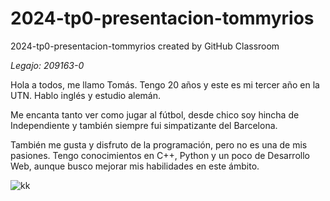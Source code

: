 # 2024-tp0-presentacion-tommyrios
2024-tp0-presentacion-tommyrios created by GitHub Classroom

*Legajo: 209163-0*

Hola a todos, me llamo Tomás. Tengo 20 años y este es mi tercer año en la UTN. Hablo inglés y estudio alemán.

Me encanta tanto ver como jugar al fútbol, desde chico soy hincha de Independiente y también siempre fui simpatizante del Barcelona.

También me gusta y disfruto de la programación, pero no es una de mis pasiones. Tengo conocimientos en C++, Python y un poco de Desarrollo Web, aunque busco mejorar mis habilidades en este ámbito.

![kk](https://github.com/pdepjm/2024-tp0-presentacion-tommyrios/assets/104800900/c7639574-feed-4a83-a446-a08f87578e3f)
